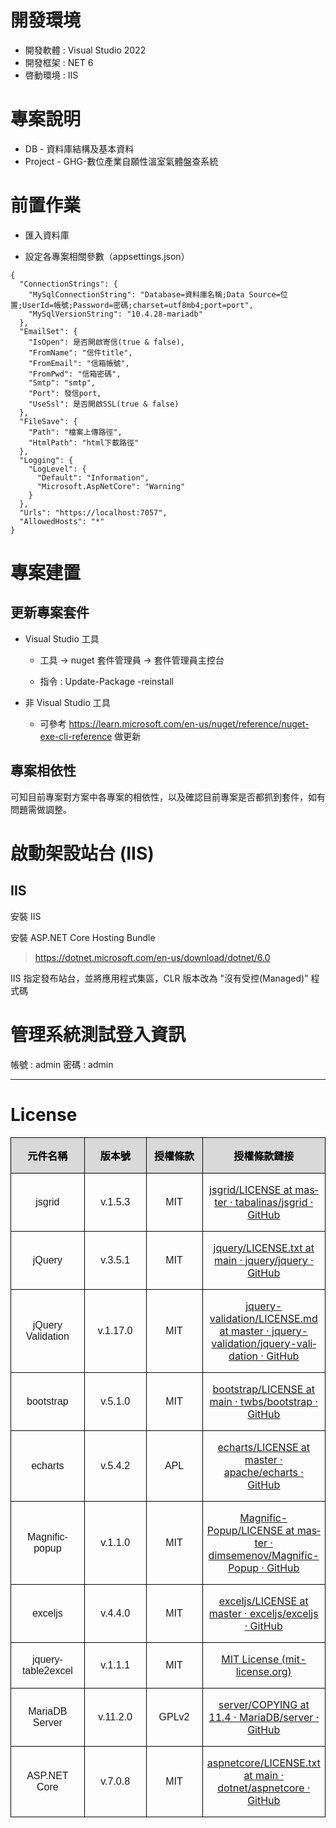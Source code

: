 
# 開發環境
* 開發軟體 : Visual Studio 2022
* 開發框架 : NET 6
* 啓動環境 : IIS

# 專案說明
* DB    - 資料庫結構及基本資料
* Project   - GHG-數位產業自願性溫室氣體盤查系統

# 前置作業

* 匯入資料庫

* 設定各專案相關參數（appsettings.json）
```
{
  "ConnectionStrings": {
    "MySqlConnectionString": "Database=資料庫名稱;Data Source=位置;UserId=帳號;Password=密碼;charset=utf8mb4;port=port",
    "MySqlVersionString": "10.4.28-mariadb"
  },
  "EmailSet": {
    "IsOpen": 是否開啟寄信(true & false),
    "FromName": "信件title",
    "FromEmail": "信箱帳號",
    "FromPwd": "信箱密碼",
    "Smtp": "smtp",
    "Port": 發信port,
    "UseSsl": 是否開啟SSL(true & false)
  },
  "FileSave": {
    "Path": "檔案上傳路徑",
    "HtmlPath": "html下載路徑"
  },
  "Logging": {
    "LogLevel": {
      "Default": "Information",
      "Microsoft.AspNetCore": "Warning"
    }
  },
  "Urls": "https://localhost:7057",
  "AllowedHosts": "*"
}
```

# 專案建置

## 更新專案套件

* Visual Studio 工具

	- 工具 -> nuget 套件管理員 -> 套件管理員主控台

	- 指令 : Update-Package -reinstall

* 非 Visual Studio  工具

	- 可參考 https://learn.microsoft.com/en-us/nuget/reference/nuget-exe-cli-reference 做更新

## 專案相依性

可知目前專案對方案中各專案的相依性，以及確認目前專案是否都抓到套件，如有問題需做調整。

# 啟動架設站台 (IIS)

## IIS    

安裝  IIS

安裝  ASP.NET Core Hosting Bundle 

> https://dotnet.microsoft.com/en-us/download/dotnet/6.0

IIS 指定發布站台，並將應用程式集區，CLR 版本改為 "沒有受控(Managed)" 程式碼

# 管理系統測試登入資訊

帳號 : admin
密碼 : admin

---
# License

<table class=MsoTableGrid border=1 cellspacing=0 cellpadding=0
 style='border-collapse:collapse;border:none'>
 <thead>
  <tr style='height:19.85pt'>
   <td width=146 style='width:109.4pt;border:solid windowtext 1.0pt;background:
   #D9D9D9;padding:0cm 5.4pt 0cm 5.4pt;height:19.85pt'>
   <p class=MsoNormal align=center style='text-align:center;line-height:normal'><b><span
   lang=ZH-CN style='font-family:"微軟正黑體",sans-serif;color:black'>元件名稱</span></b></p>
   </td>
   <td width=140 style='width:104.65pt;border:solid windowtext 1.0pt;
   border-left:none;background:#D9D9D9;padding:0cm 5.4pt 0cm 5.4pt;height:19.85pt'>
   <p class=MsoNormal align=center style='text-align:center;line-height:normal'><b><span
   style='font-family:"微軟正黑體",sans-serif;color:black'>版本號</span></b></p>
   </td>
   <td width=127 style='width:95.05pt;border:solid windowtext 1.0pt;border-left:
   none;background:#D9D9D9;padding:0cm 5.4pt 0cm 5.4pt;height:19.85pt'>
   <p class=MsoNormal align=center style='text-align:center;line-height:normal'><b><span
   style='font-family:"微軟正黑體",sans-serif;color:black'>授權條款</span></b></p>
   </td>
   <td width=127 style='width:95.05pt;border:solid windowtext 1.0pt;border-left:
   none;background:#D9D9D9;padding:0cm 5.4pt 0cm 5.4pt;height:19.85pt'>
   <p class=MsoNormal align=center style='text-align:center'><b><span
   style='font-family:DengXian;color:black'>授權條款鏈接</span></b></p>
   </td>
  </tr>
 </thead>
 <tr style='height:19.85pt'>
  <td width=146 style='width:109.4pt;border:solid windowtext 1.0pt;border-top:
  none;padding:0cm 5.4pt 0cm 5.4pt;height:19.85pt'>
  <p class=MsoNormal align=center style='text-align:center;line-height:normal'><span
  lang=EN-US style='font-family:"微軟正黑體",sans-serif'>jsgrid</span></p>
  </td>
  <td width=140 style='width:104.65pt;border-top:none;border-left:none;
  border-bottom:solid windowtext 1.0pt;border-right:solid windowtext 1.0pt;
  padding:0cm 5.4pt 0cm 5.4pt;height:19.85pt'>
  <p class=MsoNormal align=center style='text-align:center;line-height:normal'><span
  lang=EN-US style='font-family:"微軟正黑體",sans-serif'>v.1.5.3</span></p>
  </td>
  <td width=127 style='width:95.05pt;border-top:none;border-left:none;
  border-bottom:solid windowtext 1.0pt;border-right:solid windowtext 1.0pt;
  padding:0cm 5.4pt 0cm 5.4pt;height:19.85pt'>
  <p class=MsoNormal align=center style='text-align:center;line-height:normal'><span
  lang=EN-US style='font-family:"微軟正黑體",sans-serif'>MIT</span></p>
  </td>
  <td width=127 style='width:95.05pt;border-top:none;border-left:none;
  border-bottom:solid windowtext 1.0pt;border-right:solid windowtext 1.0pt;
  padding:0cm 5.4pt 0cm 5.4pt;height:19.85pt'>
  <p class=MsoNormal align=center style='text-align:center'><span lang=EN-US><a
  href="https://github.com/tabalinas/jsgrid/blob/master/LICENSE">jsgrid/LICENSE
  at master · tabalinas/jsgrid · GitHub</a></span></p>
  </td>
 </tr>
 <tr style='height:19.85pt'>
  <td width=146 style='width:109.4pt;border:solid windowtext 1.0pt;border-top:
  none;padding:0cm 5.4pt 0cm 5.4pt;height:19.85pt'>
  <p class=MsoNormal align=center style='text-align:center;line-height:normal'><span
  lang=EN-US style='font-family:"微軟正黑體",sans-serif'>jQuery</span></p>
  </td>
  <td width=140 style='width:104.65pt;border-top:none;border-left:none;
  border-bottom:solid windowtext 1.0pt;border-right:solid windowtext 1.0pt;
  padding:0cm 5.4pt 0cm 5.4pt;height:19.85pt'>
  <p class=MsoNormal align=center style='text-align:center;line-height:normal'><span
  lang=EN-US style='font-family:"微軟正黑體",sans-serif'>v.3.5.1</span></p>
  </td>
  <td width=127 style='width:95.05pt;border-top:none;border-left:none;
  border-bottom:solid windowtext 1.0pt;border-right:solid windowtext 1.0pt;
  padding:0cm 5.4pt 0cm 5.4pt;height:19.85pt'>
  <p class=MsoNormal align=center style='text-align:center;line-height:normal'><span
  lang=EN-US style='font-family:"微軟正黑體",sans-serif'>MIT</span></p>
  </td>
  <td width=127 style='width:95.05pt;border-top:none;border-left:none;
  border-bottom:solid windowtext 1.0pt;border-right:solid windowtext 1.0pt;
  padding:0cm 5.4pt 0cm 5.4pt;height:19.85pt'>
  <p class=MsoNormal align=center style='text-align:center'><span lang=EN-US><a
  href="https://github.com/jquery/jquery/blob/main/LICENSE.txt">jquery/LICENSE.txt
  at main · jquery/jquery · GitHub</a></span></p>
  </td>
 </tr>
 <tr style='height:19.85pt'>
  <td width=146 style='width:109.4pt;border:solid windowtext 1.0pt;border-top:
  none;padding:0cm 5.4pt 0cm 5.4pt;height:19.85pt'>
  <p class=MsoNormal align=center style='text-align:center;line-height:normal'><span
  lang=EN-US style='font-family:"微軟正黑體",sans-serif'>jQuery Validation</span></p>
  </td>
  <td width=140 style='width:104.65pt;border-top:none;border-left:none;
  border-bottom:solid windowtext 1.0pt;border-right:solid windowtext 1.0pt;
  padding:0cm 5.4pt 0cm 5.4pt;height:19.85pt'>
  <p class=MsoNormal align=center style='text-align:center;line-height:normal'><span
  lang=EN-US style='font-family:"微軟正黑體",sans-serif'>v.1.17.0</span></p>
  </td>
  <td width=127 style='width:95.05pt;border-top:none;border-left:none;
  border-bottom:solid windowtext 1.0pt;border-right:solid windowtext 1.0pt;
  padding:0cm 5.4pt 0cm 5.4pt;height:19.85pt'>
  <p class=MsoNormal align=center style='text-align:center;line-height:normal'><span
  lang=EN-US style='font-family:"微軟正黑體",sans-serif'>MIT</span></p>
  </td>
  <td width=127 style='width:95.05pt;border-top:none;border-left:none;
  border-bottom:solid windowtext 1.0pt;border-right:solid windowtext 1.0pt;
  padding:0cm 5.4pt 0cm 5.4pt;height:19.85pt'>
  <p class=MsoNormal align=center style='text-align:center'><span lang=EN-US><a
  href="https://github.com/jquery-validation/jquery-validation/blob/master/LICENSE.md">jquery-validation/LICENSE.md
  at master · jquery-validation/jquery-validation · GitHub</a></span></p>
  </td>
 </tr>
 <tr style='height:19.85pt'>
  <td width=146 style='width:109.4pt;border:solid windowtext 1.0pt;border-top:
  none;padding:0cm 5.4pt 0cm 5.4pt;height:19.85pt'>
  <p class=MsoNormal align=center style='text-align:center;line-height:normal'><span
  lang=EN-US style='font-family:"微軟正黑體",sans-serif'>bootstrap</span></p>
  </td>
  <td width=140 style='width:104.65pt;border-top:none;border-left:none;
  border-bottom:solid windowtext 1.0pt;border-right:solid windowtext 1.0pt;
  padding:0cm 5.4pt 0cm 5.4pt;height:19.85pt'>
  <p class=MsoNormal align=center style='text-align:center;line-height:normal'><span
  lang=EN-US style='font-family:"微軟正黑體",sans-serif'>v.5.1.0</span></p>
  </td>
  <td width=127 style='width:95.05pt;border-top:none;border-left:none;
  border-bottom:solid windowtext 1.0pt;border-right:solid windowtext 1.0pt;
  padding:0cm 5.4pt 0cm 5.4pt;height:19.85pt'>
  <p class=MsoNormal align=center style='text-align:center;line-height:normal'><span
  lang=EN-US style='font-family:"微軟正黑體",sans-serif'>MIT</span></p>
  </td>
  <td width=127 style='width:95.05pt;border-top:none;border-left:none;
  border-bottom:solid windowtext 1.0pt;border-right:solid windowtext 1.0pt;
  padding:0cm 5.4pt 0cm 5.4pt;height:19.85pt'>
  <p class=MsoNormal align=center style='text-align:center'><span lang=EN-US><a
  href="https://github.com/twbs/bootstrap/blob/main/LICENSE">bootstrap/LICENSE
  at main · twbs/bootstrap · GitHub</a></span></p>
  </td>
 </tr>
 <tr style='height:19.85pt'>
  <td width=146 style='width:109.4pt;border:solid windowtext 1.0pt;border-top:
  none;padding:0cm 5.4pt 0cm 5.4pt;height:19.85pt'>
  <p class=MsoNormal align=center style='text-align:center;line-height:normal'><span
  lang=EN-US style='font-family:"微軟正黑體",sans-serif'>echarts</span></p>
  </td>
  <td width=140 style='width:104.65pt;border-top:none;border-left:none;
  border-bottom:solid windowtext 1.0pt;border-right:solid windowtext 1.0pt;
  padding:0cm 5.4pt 0cm 5.4pt;height:19.85pt'>
  <p class=MsoNormal align=center style='text-align:center;line-height:normal'><span
  lang=EN-US style='font-family:"微軟正黑體",sans-serif'>v.5.4.2</span></p>
  </td>
  <td width=127 style='width:95.05pt;border-top:none;border-left:none;
  border-bottom:solid windowtext 1.0pt;border-right:solid windowtext 1.0pt;
  padding:0cm 5.4pt 0cm 5.4pt;height:19.85pt'>
  <p class=MsoNormal align=center style='text-align:center;line-height:normal'><span
  lang=EN-US style='font-family:"微軟正黑體",sans-serif'>APL</span></p>
  </td>
  <td width=127 style='width:95.05pt;border-top:none;border-left:none;
  border-bottom:solid windowtext 1.0pt;border-right:solid windowtext 1.0pt;
  padding:0cm 5.4pt 0cm 5.4pt;height:19.85pt'>
  <p class=MsoNormal align=center style='text-align:center'><span lang=EN-US><a
  href="https://github.com/apache/echarts/blob/master/LICENSE">echarts/LICENSE
  at master · apache/echarts · GitHub</a></span></p>
  </td>
 </tr>
 <tr style='height:19.85pt'>
  <td width=146 style='width:109.4pt;border:solid windowtext 1.0pt;border-top:
  none;padding:0cm 5.4pt 0cm 5.4pt;height:19.85pt'>
  <p class=MsoNormal align=center style='text-align:center;line-height:normal'><span
  lang=EN-US style='font-family:"微軟正黑體",sans-serif'>Magnific-popup</span></p>
  </td>
  <td width=140 style='width:104.65pt;border-top:none;border-left:none;
  border-bottom:solid windowtext 1.0pt;border-right:solid windowtext 1.0pt;
  padding:0cm 5.4pt 0cm 5.4pt;height:19.85pt'>
  <p class=MsoNormal align=center style='text-align:center;line-height:normal'><span
  lang=EN-US style='font-family:"微軟正黑體",sans-serif'>v.1.1.0</span></p>
  </td>
  <td width=127 style='width:95.05pt;border-top:none;border-left:none;
  border-bottom:solid windowtext 1.0pt;border-right:solid windowtext 1.0pt;
  padding:0cm 5.4pt 0cm 5.4pt;height:19.85pt'>
  <p class=MsoNormal align=center style='text-align:center;line-height:normal'><span
  lang=EN-US style='font-family:"微軟正黑體",sans-serif'>MIT</span></p>
  </td>
  <td width=127 style='width:95.05pt;border-top:none;border-left:none;
  border-bottom:solid windowtext 1.0pt;border-right:solid windowtext 1.0pt;
  padding:0cm 5.4pt 0cm 5.4pt;height:19.85pt'>
  <p class=MsoNormal align=center style='text-align:center'><span lang=EN-US><a
  href="https://github.com/dimsemenov/Magnific-Popup/blob/master/LICENSE">Magnific-Popup/LICENSE
  at master · dimsemenov/Magnific-Popup · GitHub</a></span></p>
  </td>
 </tr>
 <tr style='height:19.85pt'>
  <td width=146 style='width:109.4pt;border:solid windowtext 1.0pt;border-top:
  none;padding:0cm 5.4pt 0cm 5.4pt;height:19.85pt'>
  <p class=MsoNormal align=center style='text-align:center;line-height:normal'><span
  lang=EN-US style='font-family:"微軟正黑體",sans-serif'>exceljs</span></p>
  </td>
  <td width=140 style='width:104.65pt;border-top:none;border-left:none;
  border-bottom:solid windowtext 1.0pt;border-right:solid windowtext 1.0pt;
  padding:0cm 5.4pt 0cm 5.4pt;height:19.85pt'>
  <p class=MsoNormal align=center style='text-align:center;line-height:normal'><span
  lang=EN-US style='font-family:"微軟正黑體",sans-serif'>v.4.4.0</span></p>
  </td>
  <td width=127 style='width:95.05pt;border-top:none;border-left:none;
  border-bottom:solid windowtext 1.0pt;border-right:solid windowtext 1.0pt;
  padding:0cm 5.4pt 0cm 5.4pt;height:19.85pt'>
  <p class=MsoNormal align=center style='text-align:center;line-height:normal'><span
  lang=EN-US style='font-family:"微軟正黑體",sans-serif'>MIT</span></p>
  </td>
  <td width=127 style='width:95.05pt;border-top:none;border-left:none;
  border-bottom:solid windowtext 1.0pt;border-right:solid windowtext 1.0pt;
  padding:0cm 5.4pt 0cm 5.4pt;height:19.85pt'>
  <p class=MsoNormal align=center style='text-align:center'><span lang=EN-US><a
  href="https://github.com/exceljs/exceljs/blob/master/LICENSE">exceljs/LICENSE
  at master · exceljs/exceljs · GitHub</a></span></p>
  </td>
 </tr>
 <tr style='height:19.85pt'>
  <td width=146 style='width:109.4pt;border:solid windowtext 1.0pt;border-top:
  none;padding:0cm 5.4pt 0cm 5.4pt;height:19.85pt'>
  <p class=MsoNormal align=center style='text-align:center;line-height:normal'><span
  lang=EN-US style='font-family:"微軟正黑體",sans-serif;'>jquery-table2excel</span></p>
  </td>
  <td width=140 style='width:104.65pt;border-top:none;border-left:none;
  border-bottom:solid windowtext 1.0pt;border-right:solid windowtext 1.0pt;
  padding:0cm 5.4pt 0cm 5.4pt;height:19.85pt'>
  <p class=MsoNormal align=center style='text-align:center;line-height:normal'><span
  lang=EN-US style='font-family:"微軟正黑體",sans-serif'>v.1.1.1</span></p>
  </td>
  <td width=127 style='width:95.05pt;border-top:none;border-left:none;
  border-bottom:solid windowtext 1.0pt;border-right:solid windowtext 1.0pt;
  padding:0cm 5.4pt 0cm 5.4pt;height:19.85pt'>
  <p class=MsoNormal align=center style='text-align:center;line-height:normal'><span
  lang=EN-US style='font-family:"微軟正黑體",sans-serif;'>MIT</span></p>
  </td>
  <td width=127 style='width:95.05pt;border-top:none;border-left:none;
  border-bottom:solid windowtext 1.0pt;border-right:solid windowtext 1.0pt;
  padding:0cm 5.4pt 0cm 5.4pt;height:19.85pt'>
  <p class=MsoNormal align=center style='text-align:center'><span lang=EN-US><a
  href="https://zenorocha.mit-license.org/">MIT License (mit-license.org)</a></span></p>
  </td>
 </tr>
 <tr style='height:19.85pt'>
  <td width=146 style='width:109.4pt;border:solid windowtext 1.0pt;border-top:
  none;padding:0cm 5.4pt 0cm 5.4pt;height:19.85pt'>
  <p class=MsoNormal align=center style='text-align:center;line-height:normal'><span
  lang=EN-US style='font-family:"微軟正黑體",sans-serif;'>MariaDB
  Server</span></p>
  </td>
  <td width=140 style='width:104.65pt;border-top:none;border-left:none;
  border-bottom:solid windowtext 1.0pt;border-right:solid windowtext 1.0pt;
  padding:0cm 5.4pt 0cm 5.4pt;height:19.85pt'>
  <p class=MsoNormal align=center style='text-align:center;line-height:normal'><span
  lang=EN-US style='font-family:"微軟正黑體",sans-serif'>v.11.2.0</span></p>
  </td>
  <td width=127 style='width:95.05pt;border-top:none;border-left:none;
  border-bottom:solid windowtext 1.0pt;border-right:solid windowtext 1.0pt;
  padding:0cm 5.4pt 0cm 5.4pt;height:19.85pt'>
  <p class=MsoNormal align=center style='text-align:center;line-height:normal'><span
  lang=EN-US style='font-family:"微軟正黑體",sans-serif;'>GPLv2</span></p>
  </td>
  <td width=127 style='width:95.05pt;border-top:none;border-left:none;
  border-bottom:solid windowtext 1.0pt;border-right:solid windowtext 1.0pt;
  padding:0cm 5.4pt 0cm 5.4pt;height:19.85pt'>
  <p class=MsoNormal align=center style='text-align:center'><span lang=EN-US><a
  href="https://github.com/MariaDB/server/blob/11.4/COPYING">server/COPYING at
  11.4 · MariaDB/server · GitHub</a></span></p>
  </td>
 </tr>
 <tr style='height:19.85pt'>
  <td width=146 style='width:109.4pt;border:solid windowtext 1.0pt;border-top:
  none;padding:0cm 5.4pt 0cm 5.4pt;height:19.85pt'>
  <p class=MsoNormal align=center style='text-align:center;line-height:normal'><span
  lang=EN-US style='font-family:"微軟正黑體",sans-serif;'>ASP.NET
  Core</span></p>
  </td>
  <td width=140 style='width:104.65pt;border-top:none;border-left:none;
  border-bottom:solid windowtext 1.0pt;border-right:solid windowtext 1.0pt;
  padding:0cm 5.4pt 0cm 5.4pt;height:19.85pt'>
  <p class=MsoNormal align=center style='text-align:center;line-height:normal'><span
  lang=EN-US style='font-family:"微軟正黑體",sans-serif'>v.7.0.8</span></p>
  </td>
  <td width=127 style='width:95.05pt;border-top:none;border-left:none;
  border-bottom:solid windowtext 1.0pt;border-right:solid windowtext 1.0pt;
  padding:0cm 5.4pt 0cm 5.4pt;height:19.85pt'>
  <p class=MsoNormal align=center style='text-align:center;line-height:normal;
  page-break-after:avoid'><span lang=EN-US style='font-family:"微軟正黑體",sans-serif;
  '>MIT</span></p>
  </td>
  <td width=127 style='width:95.05pt;border-top:none;border-left:none;
  border-bottom:solid windowtext 1.0pt;border-right:solid windowtext 1.0pt;
  padding:0cm 5.4pt 0cm 5.4pt;height:19.85pt'>
  <p class=MsoNormal align=center style='text-align:center;page-break-after:
  avoid'><span lang=EN-US><a
  href="https://github.com/dotnet/aspnetcore/blob/main/LICENSE.txt">aspnetcore/LICENSE.txt
  at main · dotnet/aspnetcore · GitHub</a></span></p>
  </td>
 </tr>
</table>


